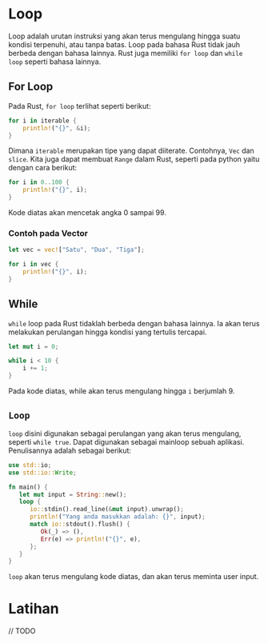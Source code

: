# Loop

Loop adalah urutan instruksi yang akan terus mengulang hingga suatu kondisi terpenuhi, atau tanpa batas. Loop pada bahasa Rust tidak jauh berbeda dengan bahasa lainnya. Rust juga memiliki `for loop` dan `while loop` seperti bahasa lainnya.

## For Loop

Pada Rust, `for loop` terlihat seperti berikut:

```rust
for i in iterable {
    println!("{}", &i);
}
```

Dimana `iterable` merupakan tipe yang dapat diiterate. Contohnya, `Vec` dan `slice`. Kita juga dapat membuat `Range` dalam Rust, seperti pada python yaitu dengan cara berikut:

```rust
for i in 0..100 {
    println!("{}", i);
}
```

Kode diatas akan mencetak angka 0 sampai 99.

### Contoh pada Vector

```rust
let vec = vec!["Satu", "Dua", "Tiga"];

for i in vec {
    println!("{}", i);
}
```

## While 

`while` loop pada Rust tidaklah berbeda dengan bahasa lainnya. Ia akan terus melakukan perulangan hingga kondisi yang tertulis tercapai.

```rust
let mut i = 0;

while i < 10 {
    i += 1;
}
```

Pada kode diatas, while akan terus mengulang hingga `i` berjumlah 9.

## `Loop`

`loop` disini digunakan sebagai perulangan yang akan terus mengulang, seperti `while true`. Dapat digunakan sebagai mainloop sebuah aplikasi. Penulisannya adalah sebagai berikut:

```rust
use std::io;
use std::io::Write;

fn main() {
   let mut input = String::new();
   loop {
      io::stdin().read_line(&mut input).unwrap();
      println!("Yang anda masukkan adalah: {}", input);
      match io::stdout().flush() {
         Ok(_) => (),
         Err(e) => println!("{}", e),
      };
   }
}
```

`loop` akan terus mengulang kode diatas, dan akan terus meminta user input.

# Latihan

// TODO




